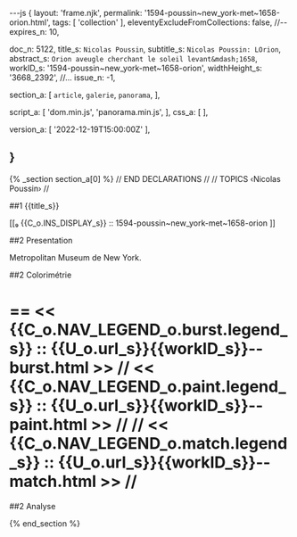 ---js
{
  layout:    'frame.njk',
  permalink: '1594-poussin~new_york-met~1658-orion.html',
  tags:      [ 'collection' ],
  eleventyExcludeFromCollections: false,
  //-- expires_n: 10,

  doc_n:      5122,
  title_s:    `Nicolas Poussin`,
  subtitle_s: `Nicolas Poussin: LOrion`,
  abstract_s: `Orion aveugle cherchant le soleil levant&mdash;1658`,
  workID_s:   '1594-poussin~new_york-met~1658-orion',
  widthHeight_s:  '3668_2392',
  //... issue_n: -1,

  section_a:
  [
    `article`,
    `galerie`,
    `panorama`,
  ],

  script_a:
  [
    'dom.min.js',
    'panorama.min.js',
  ],
  css_a:
  [
  ],

  version_a:
  [
    '2022-12-19T15:00:00Z'
  ],

}
---
{% _section section_a[0] %}
// END DECLARATIONS //
//  TOPICS
‹Nicolas Poussin›
//



##1  {{title_s}}

[[₉  {{C_o.INS_DISPLAY_s}} ::
     1594-poussin~new_york-met~1658-orion ]]

##2  Presentation

Metropolitan Museum de New York.




##2  Colorimétrie

==
<<  {{C_o.NAV_LEGEND_o.burst.legend_s}}  ::  {{U_o.url_s}}{{workID_s}}--burst.html  >>
// <<  {{C_o.NAV_LEGEND_o.paint.legend_s}}  ::  {{U_o.url_s}}{{workID_s}}--paint.html  >>  //
// <<  {{C_o.NAV_LEGEND_o.match.legend_s}}  ::  {{U_o.url_s}}{{workID_s}}--match.html  >>  //
==

##2  Analyse


{% end_section %}
